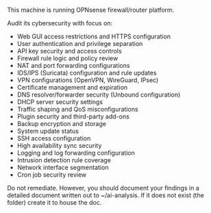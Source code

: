 This machine is running OPNsense firewall/router platform.

Audit its cybersecurity with focus on:
- Web GUI access restrictions and HTTPS configuration
- User authentication and privilege separation
- API key security and access controls
- Firewall rule logic and policy review
- NAT and port forwarding configurations
- IDS/IPS (Suricata) configuration and rule updates
- VPN configurations (OpenVPN, WireGuard, IPsec)
- Certificate management and expiration
- DNS resolver/forwarder security (Unbound configuration)
- DHCP server security settings
- Traffic shaping and QoS misconfigurations
- Plugin security and third-party add-ons
- Backup encryption and storage
- System update status
- SSH access configuration
- High availability sync security
- Logging and log forwarding configuration
- Intrusion detection rule coverage
- Network interface segmentation
- Cron job security review

Do not remediate. However, you should document your findings in a detailed document written out to ~/ai-analysis. If it does not exist (the folder) create it to house the doc.
